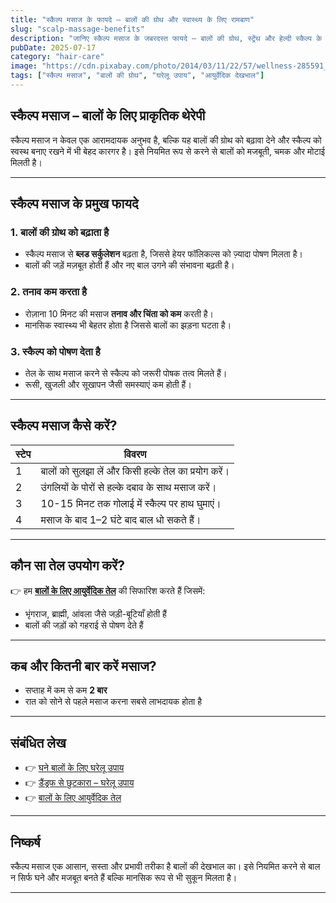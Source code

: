 ```yaml
---
title: "स्कैल्प मसाज के फायदे – बालों की ग्रोथ और स्वास्थ्य के लिए रामबाण"
slug: "scalp-massage-benefits"
description: "जानिए स्कैल्प मसाज के जबरदस्त फायदे – बालों की ग्रोथ, स्ट्रेंथ और हेल्दी स्कैल्प के लिए ये उपाय अपनाएं।"
pubDate: 2025-07-17
category: "hair-care"
image: "https://cdn.pixabay.com/photo/2014/03/11/22/57/wellness-285591_1280.jpg"
tags: ["स्कैल्प मसाज", "बालों की ग्रोथ", "घरेलू उपाय", "आयुर्वेदिक देखभाल"]
---
```


## स्कैल्प मसाज – बालों के लिए प्राकृतिक थेरेपी

स्कैल्प मसाज न केवल एक आरामदायक अनुभव है, बल्कि यह बालों की ग्रोथ को बढ़ावा देने और स्कैल्प को स्वस्थ बनाए रखने में भी बेहद कारगर है। इसे नियमित रूप से करने से बालों को मजबूती, चमक और मोटाई मिलती है।

---

## स्कैल्प मसाज के प्रमुख फायदे

### 1. बालों की ग्रोथ को बढ़ाता है

- स्कैल्प मसाज से **ब्लड सर्कुलेशन** बढ़ता है, जिससे हेयर फॉलिकल्स को ज़्यादा पोषण मिलता है।
- बालों की जड़ें मज़बूत होती हैं और नए बाल उगने की संभावना बढ़ती है।

### 2. तनाव कम करता है

- रोज़ाना 10 मिनट की मसाज **तनाव और चिंता को कम** करती है।
- मानसिक स्वास्थ्य भी बेहतर होता है जिससे बालों का झड़ना घटता है।

### 3. स्कैल्प को पोषण देता है

- तेल के साथ मसाज करने से स्कैल्प को जरूरी पोषक तत्व मिलते हैं।
- रूसी, खुजली और सूखापन जैसी समस्याएं कम होती हैं।

---

## स्कैल्प मसाज कैसे करें?

| स्टेप | विवरण |
|------|--------|
| 1 | बालों को सुलझा लें और किसी हल्के तेल का प्रयोग करें। |
| 2 | उंगलियों के पोरों से हल्के दबाव के साथ मसाज करें। |
| 3 | 10-15 मिनट तक गोलाई में स्कैल्प पर हाथ घुमाएं। |
| 4 | मसाज के बाद 1–2 घंटे बाद बाल धो सकते हैं। |

---

## कौन सा तेल उपयोग करें?

👉 हम **[बालों के लिए आयुर्वेदिक तेल](https://www.ayurcuredaily.com/posts/hairfall-remedies)** की सिफारिश करते हैं जिसमें:

- भृंगराज, ब्राह्मी, आंवला जैसे जड़ी-बूटियाँ होती हैं
- बालों की जड़ों को गहराई से पोषण देते हैं

---

## कब और कितनी बार करें मसाज?

- सप्ताह में कम से कम **2 बार**
- रात को सोने से पहले मसाज करना सबसे लाभदायक होता है

---

## संबंधित लेख

- 👉 [घने बालों के लिए घरेलू उपाय](https://www.ayurcuredaily.com/posts/thick-hair-remedies)
- 👉 [डैंड्रफ से छुटकारा – घरेलू उपाय](https://www.ayurcuredaily.com/posts/dandruff-treatment)
- 👉 [बालों के लिए आयुर्वेदिक तेल](https://www.ayurcuredaily.com/posts/hairfall-remedies)

---

## निष्कर्ष

स्कैल्प मसाज एक आसान, सस्ता और प्रभावी तरीका है बालों की देखभाल का। इसे नियमित करने से बाल न सिर्फ घने और मजबूत बनते हैं बल्कि मानसिक रूप से भी सुकून मिलता है।

---

<script type="application/ld+json">
{
  "@context": "https://schema.org",
  "@type": "BlogPosting",
  "mainEntityOfPage": {
    "@type": "WebPage",
    "@id": "https://www.ayurcuredaily.com/posts/scalp-massage-benefits"
  },
  "headline": "स्कैल्प मसाज के फायदे – बालों की ग्रोथ और स्वास्थ्य के लिए रामबाण",
  "description": "जानिए स्कैल्प मसाज के जबरदस्त फायदे – बालों की ग्रोथ, स्ट्रेंथ और हेल्दी स्कैल्प के लिए ये उपाय अपनाएं।",
  "image": "https://www.ayurcuredaily.com/images/scalp-massage-benefits.jpg",
  "author": {
    "@type": "Person",
    "name": "AyurCure Daily",
    "url": "https://www.ayurcuredaily.com"
  },
  "publisher": {
    "@type": "Organization",
    "name": "AyurCure Daily",
    "logo": {
      "@type": "ImageObject",
      "url": "https://www.ayurcuredaily.com/logo.png"
    }
  },
  "datePublished": "2025-07-17",
  "dateModified": "2025-07-17"
}
</script>
